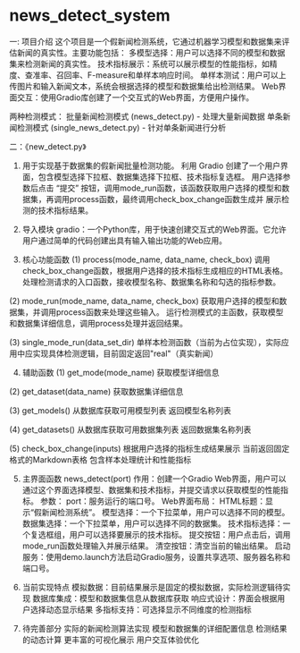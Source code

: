 # news_detect_system
一: 项目介绍
这个项目是一个假新闻检测系统，它通过机器学习模型和数据集来评估新闻的真实性。主要功能包括：
多模型选择：用户可以选择不同的模型和数据集来检测新闻的真实性。
技术指标展示：系统可以展示模型的性能指标，如精度、查准率、召回率、F-measure和单样本响应时间。
单样本测试：用户可以上传图片和输入新闻文本，系统会根据选择的模型和数据集给出检测结果。
Web界面交互：使用Gradio库创建了一个交互式的Web界面，方便用户操作。

两种检测模式：
批量新闻检测模式 (news_detect.py) - 处理大量新闻数据
单条新闻检测模式 (single_news_detect.py) - 针对单条新闻进行分析        <!-- by 黄明娟 -->



二：《new_detect.py》
1. 用于实现基于数据集的假新闻批量检测功能。
利用 Gradio 创建了一个用户界面，包含模型选择下拉框、数据集选择下拉框、技术指标复选框。
用户选择参数后点击 “提交” 按钮，调用mode_run函数，该函数获取用户选择的模型和数据集，再调用process函数，最终调用check_box_change函数生成并
展示检测的技术指标结果。                                             <!-- by 黄明娟 -->

2. 导入模块
gradio：一个Python库，用于快速创建交互式的Web界面。它允许用户通过简单的代码创建出具有输入输出功能的Web应用。       <!-- by 黄明娟 -->

3. 核心功能函数
(1) process(mode_name, data_name, check_box)
调用check_box_change函数，根据用户选择的技术指标生成相应的HTML表格。
处理检测请求的入口函数，接收模型名称、数据集名称和勾选的指标参数。               <!-- by 黄明娟 -->

(2) mode_run(mode_name, data_name, check_box)
获取用户选择的模型和数据集，并调用process函数来处理这些输入。
运行检测模式的主函数，获取模型和数据集详细信息，调用process处理并返回结果。         <!-- by 黄明娟 -->

(3) single_mode_run(data_set_dir)
单样本检测函数（当前为占位实现），实际应用中应实现具体检测逻辑，目前固定返回"real"（真实新闻）        <!-- by 黄明娟 -->

4. 辅助函数
(1) get_mode(mode_name)
获取模型详细信息                    <!-- by 黄明娟 -->

(2) get_dataset(data_name)
获取数据集详细信息                  <!-- by 黄明娟 -->

(3) get_models()
从数据库获取可用模型列表
返回模型名称列表                    <!-- by 黄明娟 -->

(4) get_datasets()
从数据库获取可用数据集列表
返回数据集名称列表                  <!-- by 黄明娟 -->

(5) check_box_change(inputs)
根据用户选择的指标生成结果展示
当前返回固定格式的Markdown表格
包含样本处理统计和性能指标          <!-- by 黄明娟 -->

5. 主界面函数 news_detect(port)
作用：创建一个Gradio Web界面，用户可以通过这个界面选择模型、数据集和技术指标，并提交请求以获取模型的性能指标。
参数：
port：服务运行的端口号。
Web界面布局：
HTML标题：显示“假新闻检测系统”。
模型选择：一个下拉菜单，用户可以选择不同的模型。
数据集选择：一个下拉菜单，用户可以选择不同的数据集。
技术指标选择：一个复选框组，用户可以选择要展示的技术指标。
提交按钮：用户点击后，调用mode_run函数处理输入并展示结果。
清空按钮：清空当前的输出结果。
启动服务：使用demo.launch方法启动Gradio服务，设置共享选项、服务器名称和端口号。           <!-- by 黄明娟 -->

6. 当前实现特点
模拟数据：目前结果展示是固定的模拟数据，实际检测逻辑待实现
数据库集成：模型和数据集信息从数据库获取
响应式设计：界面会根据用户选择动态显示结果
多指标支持：可选择显示不同维度的检测指标                    <!-- by 黄明娟 -->

7. 待完善部分
实际的新闻检测算法实现
模型和数据集的详细配置信息
检测结果的动态计算
更丰富的可视化展示
用户交互体验优化                <!-- by 黄明娟 -->
